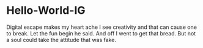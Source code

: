 # Hello-World-IG
Digital escape makes my heart ache
I see creativity and that can cause one to break.
Let the fun begin he said.
And off I went to get that bread.
But not a soul could take the attitude that was fake.

